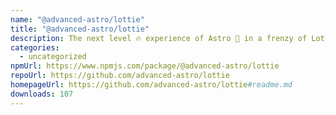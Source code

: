 ```yaml
---
name: "@advanced-astro/lottie"
title: "@advanced-astro/lottie"
description: The next level 🔥 experience of Astro 🚀 in a frenzy of Lottie wizardry 🪄
categories:
  - uncategorized
npmUrl: https://www.npmjs.com/package/@advanced-astro/lottie
repoUrl: https://github.com/advanced-astro/lottie
homepageUrl: https://github.com/advanced-astro/lottie#readme.md
downloads: 107
---
```

